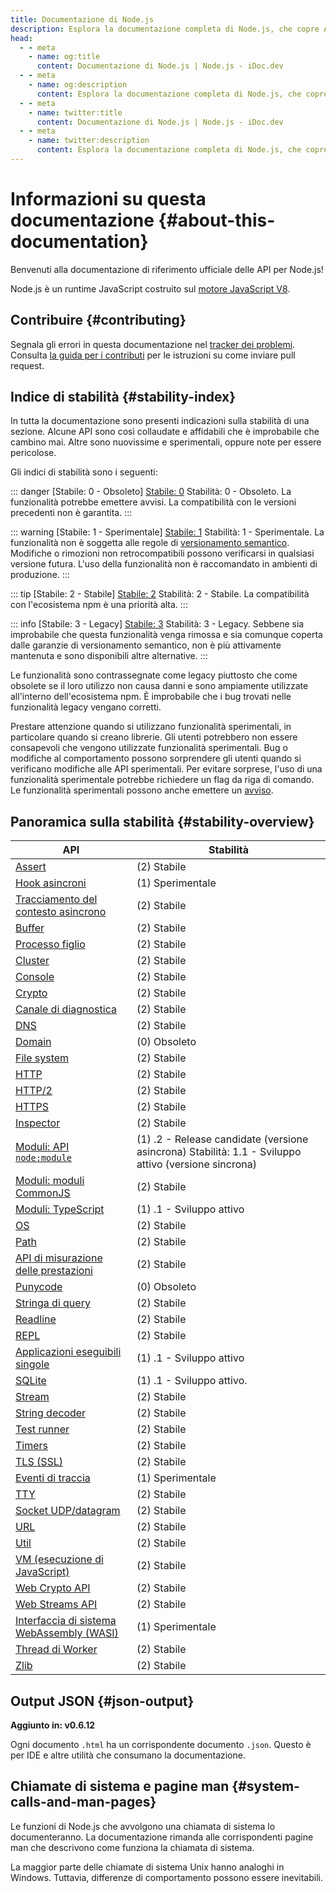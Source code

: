 ```yaml
---
title: Documentazione di Node.js
description: Esplora la documentazione completa di Node.js, che copre API, moduli ed esempi di utilizzo per aiutare gli sviluppatori a comprendere e utilizzare efficacemente Node.js.
head:
  - - meta
    - name: og:title
      content: Documentazione di Node.js | Node.js - iDoc.dev
  - - meta
    - name: og:description
      content: Esplora la documentazione completa di Node.js, che copre API, moduli ed esempi di utilizzo per aiutare gli sviluppatori a comprendere e utilizzare efficacemente Node.js.
  - - meta
    - name: twitter:title
      content: Documentazione di Node.js | Node.js - iDoc.dev
  - - meta
    - name: twitter:description
      content: Esplora la documentazione completa di Node.js, che copre API, moduli ed esempi di utilizzo per aiutare gli sviluppatori a comprendere e utilizzare efficacemente Node.js.
---
```



# Informazioni su questa documentazione {#about-this-documentation}

Benvenuti alla documentazione di riferimento ufficiale delle API per Node.js!

Node.js è un runtime JavaScript costruito sul [motore JavaScript V8](https://v8.dev/).

## Contribuire {#contributing}

Segnala gli errori in questa documentazione nel [tracker dei problemi](https://github.com/nodejs/node/issues/new). Consulta [la guida per i contributi](https://github.com/nodejs/node/blob/HEAD/CONTRIBUTING.md) per le istruzioni su come inviare pull request.

## Indice di stabilità {#stability-index}

In tutta la documentazione sono presenti indicazioni sulla stabilità di una sezione. Alcune API sono così collaudate e affidabili che è improbabile che cambino mai. Altre sono nuovissime e sperimentali, oppure note per essere pericolose.

Gli indici di stabilità sono i seguenti:

::: danger [Stabile: 0 - Obsoleto]
[Stabile: 0](/it/nodejs/api/documentation#stability-index) Stabilità: 0 - Obsoleto. La funzionalità potrebbe emettere avvisi. La compatibilità con le versioni precedenti non è garantita.
:::

::: warning [Stabile: 1 - Sperimentale]
[Stabile: 1](/it/nodejs/api/documentation#stability-index) Stabilità: 1 - Sperimentale. La funzionalità non è soggetta alle regole di [versionamento semantico](https://semver.org/). Modifiche o rimozioni non retrocompatibili possono verificarsi in qualsiasi versione futura. L'uso della funzionalità non è raccomandato in ambienti di produzione.
:::

::: tip [Stabile: 2 - Stabile]
[Stabile: 2](/it/nodejs/api/documentation#stability-index) Stabilità: 2 - Stabile. La compatibilità con l'ecosistema npm è una priorità alta.
:::

::: info [Stabile: 3 - Legacy]
[Stabile: 3](/it/nodejs/api/documentation#stability-index) Stabilità: 3 - Legacy. Sebbene sia improbabile che questa funzionalità venga rimossa e sia comunque coperta dalle garanzie di versionamento semantico, non è più attivamente mantenuta e sono disponibili altre alternative.
:::

Le funzionalità sono contrassegnate come legacy piuttosto che come obsolete se il loro utilizzo non causa danni e sono ampiamente utilizzate all'interno dell'ecosistema npm. È improbabile che i bug trovati nelle funzionalità legacy vengano corretti.

Prestare attenzione quando si utilizzano funzionalità sperimentali, in particolare quando si creano librerie. Gli utenti potrebbero non essere consapevoli che vengono utilizzate funzionalità sperimentali. Bug o modifiche al comportamento possono sorprendere gli utenti quando si verificano modifiche alle API sperimentali. Per evitare sorprese, l'uso di una funzionalità sperimentale potrebbe richiedere un flag da riga di comando. Le funzionalità sperimentali possono anche emettere un [avviso](/it/nodejs/api/process#event-warning).


## Panoramica sulla stabilità {#stability-overview}

| API | Stabilità |
| --- | --- |
| [Assert](/it/nodejs/api/assert) |<div class="custom-block tip"> (2) Stabile </div>|
| [Hook asincroni](/it/nodejs/api/async_hooks) |<div class="custom-block warning"> (1) Sperimentale </div>|
| [Tracciamento del contesto asincrono](/it/nodejs/api/async_context) |<div class="custom-block tip"> (2) Stabile </div>|
| [Buffer](/it/nodejs/api/buffer) |<div class="custom-block tip"> (2) Stabile </div>|
| [Processo figlio](/it/nodejs/api/child_process) |<div class="custom-block tip"> (2) Stabile </div>|
| [Cluster](/it/nodejs/api/cluster) |<div class="custom-block tip"> (2) Stabile </div>|
| [Console](/it/nodejs/api/console) |<div class="custom-block tip"> (2) Stabile </div>|
| [Crypto](/it/nodejs/api/crypto) |<div class="custom-block tip"> (2) Stabile </div>|
| [Canale di diagnostica](/it/nodejs/api/diagnostics_channel) |<div class="custom-block tip"> (2) Stabile </div>|
| [DNS](/it/nodejs/api/dns) |<div class="custom-block tip"> (2) Stabile </div>|
| [Domain](/it/nodejs/api/domain) |<div class="custom-block danger"> (0) Obsoleto </div>|
| [File system](/it/nodejs/api/fs) |<div class="custom-block tip"> (2) Stabile </div>|
| [HTTP](/it/nodejs/api/http) |<div class="custom-block tip"> (2) Stabile </div>|
| [HTTP/2](/it/nodejs/api/http2) |<div class="custom-block tip"> (2) Stabile </div>|
| [HTTPS](/it/nodejs/api/https) |<div class="custom-block tip"> (2) Stabile </div>|
| [Inspector](/it/nodejs/api/inspector) |<div class="custom-block tip"> (2) Stabile </div>|
| [Moduli: API `node:module`](/it/nodejs/api/module) |<div class="custom-block warning"> (1) .2 - Release candidate (versione asincrona) Stabilità: 1.1 - Sviluppo attivo (versione sincrona) </div>|
| [Moduli: moduli CommonJS](/it/nodejs/api/modules) |<div class="custom-block tip"> (2) Stabile </div>|
| [Moduli: TypeScript](/it/nodejs/api/typescript) |<div class="custom-block warning"> (1) .1 - Sviluppo attivo </div>|
| [OS](/it/nodejs/api/os) |<div class="custom-block tip"> (2) Stabile </div>|
| [Path](/it/nodejs/api/path) |<div class="custom-block tip"> (2) Stabile </div>|
| [API di misurazione delle prestazioni](/it/nodejs/api/perf_hooks) |<div class="custom-block tip"> (2) Stabile </div>|
| [Punycode](/it/nodejs/api/punycode) |<div class="custom-block danger"> (0) Obsoleto </div>|
| [Stringa di query](/it/nodejs/api/querystring) |<div class="custom-block tip"> (2) Stabile </div>|
| [Readline](/it/nodejs/api/readline) |<div class="custom-block tip"> (2) Stabile </div>|
| [REPL](/it/nodejs/api/repl) |<div class="custom-block tip"> (2) Stabile </div>|
| [Applicazioni eseguibili singole](/it/nodejs/api/single-executable-applications) |<div class="custom-block warning"> (1) .1 - Sviluppo attivo </div>|
| [SQLite](/it/nodejs/api/sqlite) |<div class="custom-block warning"> (1) .1 - Sviluppo attivo. </div>|
| [Stream](/it/nodejs/api/stream) |<div class="custom-block tip"> (2) Stabile </div>|
| [String decoder](/it/nodejs/api/string_decoder) |<div class="custom-block tip"> (2) Stabile </div>|
| [Test runner](/it/nodejs/api/test) |<div class="custom-block tip"> (2) Stabile </div>|
| [Timers](/it/nodejs/api/timers) |<div class="custom-block tip"> (2) Stabile </div>|
| [TLS (SSL)](/it/nodejs/api/tls) |<div class="custom-block tip"> (2) Stabile </div>|
| [Eventi di traccia](/it/nodejs/api/tracing) |<div class="custom-block warning"> (1) Sperimentale </div>|
| [TTY](/it/nodejs/api/tty) |<div class="custom-block tip"> (2) Stabile </div>|
| [Socket UDP/datagram](/it/nodejs/api/dgram) |<div class="custom-block tip"> (2) Stabile </div>|
| [URL](/it/nodejs/api/url) |<div class="custom-block tip"> (2) Stabile </div>|
| [Util](/it/nodejs/api/util) |<div class="custom-block tip"> (2) Stabile </div>|
| [VM (esecuzione di JavaScript)](/it/nodejs/api/vm) |<div class="custom-block tip"> (2) Stabile </div>|
| [Web Crypto API](/it/nodejs/api/webcrypto) |<div class="custom-block tip"> (2) Stabile </div>|
| [Web Streams API](/it/nodejs/api/webstreams) |<div class="custom-block tip"> (2) Stabile </div>|
| [Interfaccia di sistema WebAssembly (WASI)](/it/nodejs/api/wasi) |<div class="custom-block warning"> (1) Sperimentale </div>|
| [Thread di Worker](/it/nodejs/api/worker_threads) |<div class="custom-block tip"> (2) Stabile </div>|
| [Zlib](/it/nodejs/api/zlib) |<div class="custom-block tip"> (2) Stabile </div>|


## Output JSON {#json-output}

**Aggiunto in: v0.6.12**

Ogni documento `.html` ha un corrispondente documento `.json`. Questo è per IDE e altre utilità che consumano la documentazione.

## Chiamate di sistema e pagine man {#system-calls-and-man-pages}

Le funzioni di Node.js che avvolgono una chiamata di sistema lo documenteranno. La documentazione rimanda alle corrispondenti pagine man che descrivono come funziona la chiamata di sistema.

La maggior parte delle chiamate di sistema Unix hanno analoghi in Windows. Tuttavia, differenze di comportamento possono essere inevitabili.

